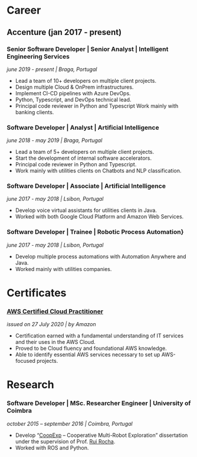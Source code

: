 # Career

## Accenture (jan 2017 - present)

### Senior Software Developer | Senior Analyst | Intelligent Engineering Services
*june 2019 - present | Braga, Portugal*

- Lead a team of 10+ developers on multiple client projects.
- Design multiple Cloud & OnPrem infrastructures.
- Implement CI-CD pipelines with Azure DevOps.
- Python, Typescript, and DevOps technical lead.
- Principal code reviewer in Python and Typescript Work mainly with banking clients.  

### Software Developer | Analyst | Artificial Intelligence
*june 2018 - may 2019 | Braga, Portugal*

- Lead a team of 5+ developers on multiple client projects.
- Start the development of internal software accelerators.
- Principal code reviewer in Python and Typescript.
- Work mainly with utilities clients on Chatbots and NLP classification.

### Software Developer | Associate | Artificial Intelligence
*june 2017 - may 2018 | Lsibon, Portugal*

- Develop voice virtual assistants for utilities clients in Java.
- Worked with both Google Cloud Platform and Amazon Web Services.

### Software Developer | Trainee | Robotic Process Automation}
*june 2017 - may 2018 | Lsibon, Portugal*

- Develop multiple process automations with Automation Anywhere and Java.
- Worked mainly with utilities companies.

# Certificates

### [AWS Certified Cloud Practitioner](https://www.youracclaim.com/badges/7da650b6-8c46-44d8-9a98-ed6083bdf78c?source=linked_in_profile)
*issued on 27 July 2020 | by Amazon*

- Certification earned with a fundamental understanding of IT services and their uses in the AWS Cloud. 
- Proved to be Cloud fluency and foundational AWS knowledge.
- Able to identify essential AWS services necessary to set up AWS-focused projects.

# Research

### Software Developer | MSc. Researcher Engineer | University of Coimbra
*october 2015 – september 2016 | Coimbra, Portugal*

- Develop “[CoopExp](http://hdl.handle.net/10316/81490) – Cooperative Multi-Robot Exploration” dissertation under the supervision of Prof. [Rui Rocha](https://estudogeral.sib.uc.pt/browse?type=author&authority=rp18566).
- Worked with ROS and Python.
